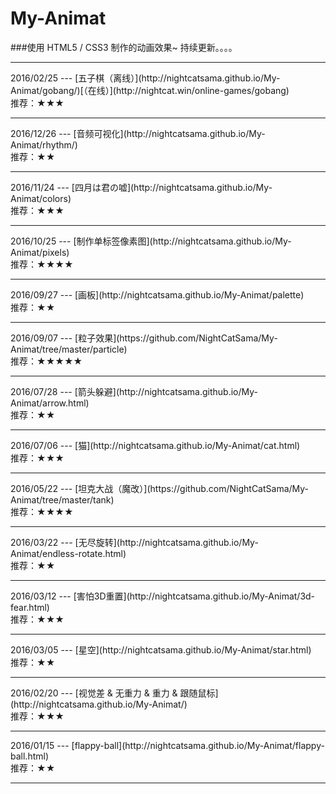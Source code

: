 # My-Animat
###使用 HTML5 / CSS3 制作的动画效果~ 持续更新。。。。
<hr>
2016/02/25 --- [五子棋（离线）](http://nightcatsama.github.io/My-Animat/gobang/)[（在线）](http://nightcat.win/online-games/gobang)<br>
推荐：★★★
<hr>
2016/12/26 --- [音频可视化](http://nightcatsama.github.io/My-Animat/rhythm/)<br>
推荐：★★
<hr>
2016/11/24 --- [四月は君の嘘](http://nightcatsama.github.io/My-Animat/colors)<br>
推荐：★★★
<hr>
2016/10/25 --- [制作单标签像素图](http://nightcatsama.github.io/My-Animat/pixels)<br>
推荐：★★★★
<hr>
2016/09/27 --- [画板](http://nightcatsama.github.io/My-Animat/palette)<br>
推荐：★★
<hr>
2016/09/07 --- [粒子效果](https://github.com/NightCatSama/My-Animat/tree/master/particle)<br>
推荐：★★★★★
<hr>
2016/07/28 --- [箭头躲避](http://nightcatsama.github.io/My-Animat/arrow.html)<br>
推荐：★★
<hr>
2016/07/06 --- [猫](http://nightcatsama.github.io/My-Animat/cat.html)<br>
推荐：★★★
<hr>
2016/05/22 --- [坦克大战（魔改）](https://github.com/NightCatSama/My-Animat/tree/master/tank)<br>
推荐：★★★★
<hr>
2016/03/22 --- [无尽旋转](http://nightcatsama.github.io/My-Animat/endless-rotate.html)<br>
推荐：★★
<hr>
2016/03/12 --- [害怕3D重置](http://nightcatsama.github.io/My-Animat/3d-fear.html)<br>
推荐：★★★
<hr>
2016/03/05 --- [星空](http://nightcatsama.github.io/My-Animat/star.html)<br>
推荐：★★
<hr>
2016/02/20 --- 
[视觉差 & 无重力 & 重力 & 跟随鼠标](http://nightcatsama.github.io/My-Animat/)<br>
推荐：★★★
<hr>
2016/01/15 --- [flappy-ball](http://nightcatsama.github.io/My-Animat/flappy-ball.html)<br>
推荐：★★
<hr>

